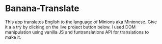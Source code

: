 # Banana-Translate
This app translates English to the language of Minions aka Minionese. Give it a a try by clicking on the live project button below. I used DOM manipulation using vanilla JS and funtranslations API for translations to make it.
